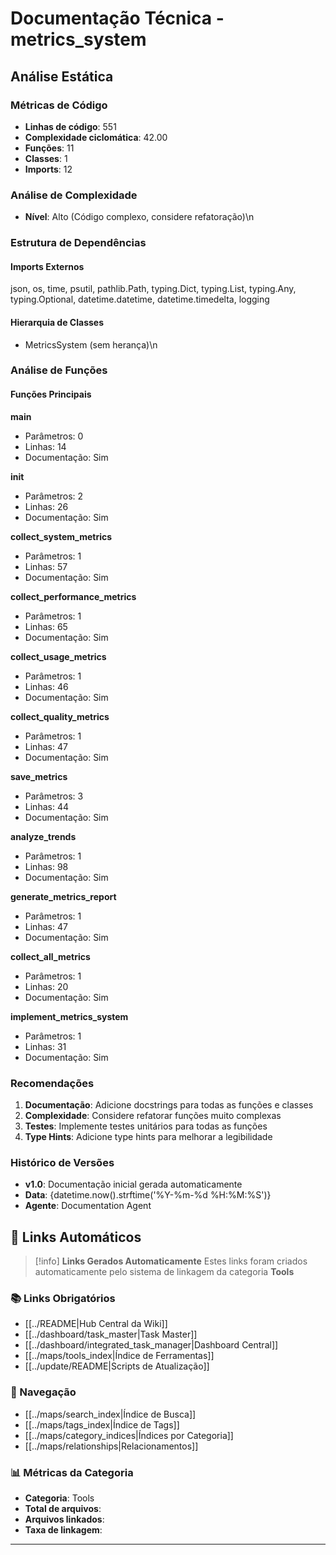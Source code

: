 # Documentação Técnica - metrics_system

## Análise Estática

### Métricas de Código
- **Linhas de código**: 551
- **Complexidade ciclomática**: 42.00
- **Funções**: 11
- **Classes**: 1
- **Imports**: 12

### Análise de Complexidade
- **Nível**: Alto (Código complexo, considere refatoração)\n
### Estrutura de Dependências

#### Imports Externos
json, os, time, psutil, pathlib.Path, typing.Dict, typing.List, typing.Any, typing.Optional, datetime.datetime, datetime.timedelta, logging

#### Hierarquia de Classes
- MetricsSystem (sem herança)\n
### Análise de Funções

#### Funções Principais
**main**
- Parâmetros: 0
- Linhas: 14
- Documentação: Sim

**__init__**
- Parâmetros: 2
- Linhas: 26
- Documentação: Sim

**collect_system_metrics**
- Parâmetros: 1
- Linhas: 57
- Documentação: Sim

**collect_performance_metrics**
- Parâmetros: 1
- Linhas: 65
- Documentação: Sim

**collect_usage_metrics**
- Parâmetros: 1
- Linhas: 46
- Documentação: Sim

**collect_quality_metrics**
- Parâmetros: 1
- Linhas: 47
- Documentação: Sim

**save_metrics**
- Parâmetros: 3
- Linhas: 44
- Documentação: Sim

**analyze_trends**
- Parâmetros: 1
- Linhas: 98
- Documentação: Sim

**generate_metrics_report**
- Parâmetros: 1
- Linhas: 47
- Documentação: Sim

**collect_all_metrics**
- Parâmetros: 1
- Linhas: 20
- Documentação: Sim

**implement_metrics_system**
- Parâmetros: 1
- Linhas: 31
- Documentação: Sim

### Recomendações

1. **Documentação**: Adicione docstrings para todas as funções e classes
2. **Complexidade**: Considere refatorar funções muito complexas
3. **Testes**: Implemente testes unitários para todas as funções
4. **Type Hints**: Adicione type hints para melhorar a legibilidade

### Histórico de Versões

- **v1.0**: Documentação inicial gerada automaticamente
- **Data**: {datetime.now().strftime('%Y-%m-%d %H:%M:%S')}
- **Agente**: Documentation Agent


## 🔗 **Links Automáticos**

> [!info] **Links Gerados Automaticamente**
> Estes links foram criados automaticamente pelo sistema de linkagem da categoria **Tools**

### **📚 Links Obrigatórios**
- [[../README|Hub Central da Wiki]]
- [[../dashboard/task_master|Task Master]]
- [[../dashboard/integrated_task_manager|Dashboard Central]]
- [[../maps/tools_index|Índice de Ferramentas]]
- [[../update/README|Scripts de Atualização]]

### **🧭 Navegação**
- [[../maps/search_index|Índice de Busca]]
- [[../maps/tags_index|Índice de Tags]]
- [[../maps/category_indices|Índices por Categoria]]
- [[../maps/relationships|Relacionamentos]]

### **📊 Métricas da Categoria**
- **Categoria**: Tools
- **Total de arquivos**: <!-- Contador automático -->
- **Arquivos linkados**: <!-- Contador automático -->
- **Taxa de linkagem**: <!-- Percentual automático -->

---

